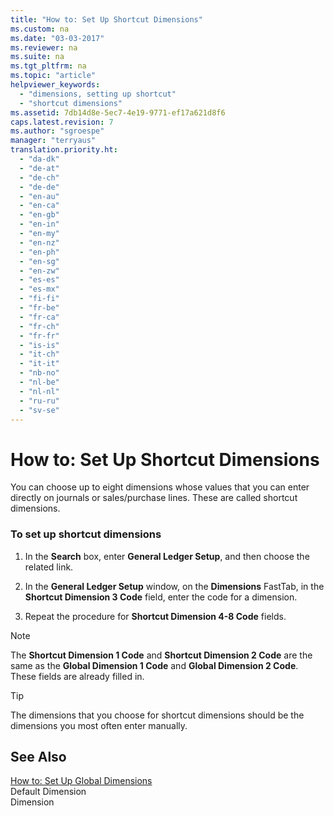 ```yaml
---
title: "How to: Set Up Shortcut Dimensions"
ms.custom: na
ms.date: "03-03-2017"
ms.reviewer: na
ms.suite: na
ms.tgt_pltfrm: na
ms.topic: "article"
helpviewer_keywords: 
  - "dimensions, setting up shortcut"
  - "shortcut dimensions"
ms.assetid: 7db14d8e-5ec7-4e19-9771-ef17a621d8f6
caps.latest.revision: 7
ms.author: "sgroespe"
manager: "terryaus"
translation.priority.ht: 
  - "da-dk"
  - "de-at"
  - "de-ch"
  - "de-de"
  - "en-au"
  - "en-ca"
  - "en-gb"
  - "en-in"
  - "en-my"
  - "en-nz"
  - "en-ph"
  - "en-sg"
  - "en-zw"
  - "es-es"
  - "es-mx"
  - "fi-fi"
  - "fr-be"
  - "fr-ca"
  - "fr-ch"
  - "fr-fr"
  - "is-is"
  - "it-ch"
  - "it-it"
  - "nb-no"
  - "nl-be"
  - "nl-nl"
  - "ru-ru"
  - "sv-se"
---
```

# How to: Set Up Shortcut Dimensions
You can choose up to eight dimensions whose values that you can enter directly on journals or sales\/purchase lines. These are called shortcut dimensions.  
  
### To set up shortcut dimensions  
  
1.  In the **Search** box, enter **General Ledger Setup**, and then choose the related link.  
  
2.  In the **General Ledger Setup** window, on the **Dimensions** FastTab, in the **Shortcut Dimension 3 Code** field, enter the code for a dimension.  
  
3.  Repeat the procedure for **Shortcut Dimension 4\-8 Code** fields.  
  
> [!NOTE]  
>  The **Shortcut Dimension 1 Code** and **Shortcut Dimension 2 Code** are the same as the **Global Dimension 1 Code** and **Global Dimension 2 Code**. These fields are already filled in.  
  
> [!TIP]  
>  The dimensions that you choose for shortcut dimensions should be the dimensions you most often enter manually.  
  
## See Also  
 [How to: Set Up Global Dimensions](../Finance/how-to-set-up-global-dimensions.md)   
 Default Dimension   
 Dimension